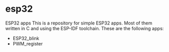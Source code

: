 # esp32
ESP32 apps
This is a repository for simple ESP32 apps. Most of them written in C and using the ESP-IDF toolchain.
These are the following apps:
  - ESP32_blink
  - PWM_register
